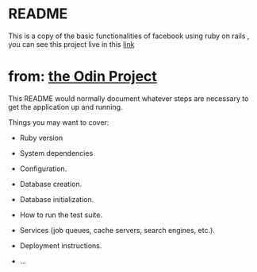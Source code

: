 # README

This is a copy of the basic functionalities of facebook using ruby on rails , you can see this project
live in this [link](https://ruby-facebook.herokuapp.com/)

# from: [the Odin Project](https://www.theodinproject.com/dashboard)


This README would normally document whatever steps are necessary to get the
application up and running.

Things you may want to cover:

* Ruby version

* System dependencies

* Configuration.

* Database creation.

* Database initialization.

* How to run the test suite.

* Services (job queues, cache servers, search engines, etc.).

* Deployment instructions.

* ...
